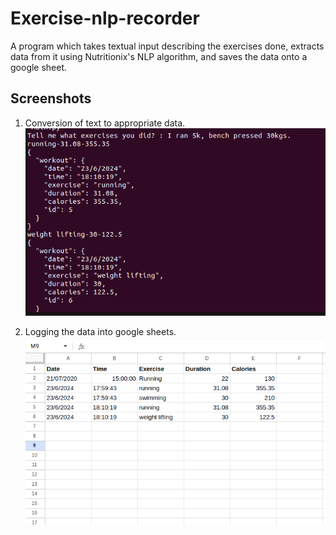# Exercise-nlp-recorder
A program which takes textual input describing the exercises done, extracts data from it using Nutritionix's NLP algorithm, and saves the data
onto a google sheet.

## Screenshots
1. Conversion of text to appropriate data.
![nlp-output](screenshots/screenshot1.png)

2. Logging the data into google sheets.
![spreadsheet-output](screenshots/screenshot2.png)


